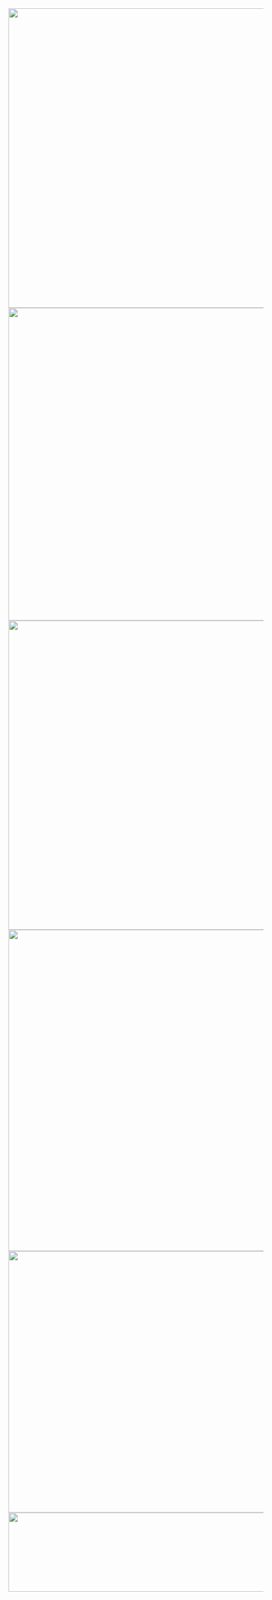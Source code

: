 <img src="https://farm2.staticflickr.com/1614/25923476723_3876b447a5_z.jpg" width="640" height="591">
<img src="https://farm2.staticflickr.com/1683/26253508560_bbf7ee254f_z.jpg" width="640" height="617">
<img src="https://farm2.staticflickr.com/1649/26434029742_27b1d0bd2d_z.jpg" width="640" height="610">
<img src="https://farm2.staticflickr.com/1443/26460282761_6af40a4175_z.jpg" width="640" height="634">
<img src="https://farm2.staticflickr.com/1619/25923477093_7b2ed66de2_z.jpg" width="640" height="516">
<img src="https://farm2.staticflickr.com/1516/26526356695_419b5a5d11_z.jpg" width="640" height="156">
